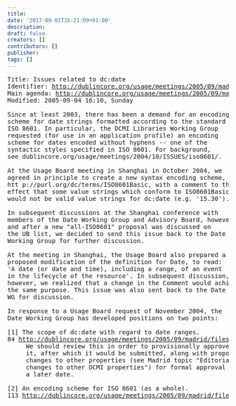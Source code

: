 ```yaml
---
title: 
date: '2017-09-01T16:21:09+01:00'
description: 
draft: false
creators: []
contributors: []
publisher: 
tags: []
---
```


<pre>
Title: Issues related to dc:date
Identifier: <a href="/usage/meetings/2005/09/madrid/date-issues/">http://dublincore.org/usage/meetings/2005/09/madrid/date-issues/</a>
Main agenda: <a href="/usage/meetings/2005/09/madrid/">http://dublincore.org/usage/meetings/2005/09/madrid/</a>
Modified: 2005-09-04 16:10, Sunday

Since at least 2003, there has been a demand for an encoding
scheme for date strings formatted according to the standard
ISO 8601. In particular, the DCMI Libraries Working Group
requested (for use in an application profile) an encoding
scheme for dates encoded without hyphens -- one of the
syntactic styles specified in ISO 8601. For background,
see dublincore.org/usage/meetings/2004/10/ISSUES/iso8601/.

At the Usage Board meeting in Shanghai in October 2004, we
agreed in principle to create a new syntax encoding scheme,
htt p://purl.org/dc/terms/ISO8601Basic, with a comment to the
effect that some value strings which conform to ISO8601Basic
would not be valid value strings for dc:date (e.g. '15.30').

In subsequent discussions at the Shanghai conference with
members of the Date Working Group and Advisory Board, however,
and after a new "all-ISO8601" proposal was discussed on
the UB list, we decided to send this issue back to the Date
Working Group for further discussion.

At the meeting in Shanghai, the Usage Board also prepared a
proposed modification of the definition for Date, to read:
'A date (or date and time), including a range, of an event
in the lifecycle of the resource'. In subsequent discussion,
however, we realized that a change in the Comment would achieve
the same purpose. This issue was also sent back to the Date
WG for discussion.

In response to a Usage Board request of November 2004, the
Date Working Group has developed positions on two points:

[1] The scope of dc:date with regard to date ranges.
84 <a href="/usage/meetings/2005/09/madrid/files/2005-07-29.date-comment.txt">http://dublincore.org/usage/meetings/2005/09/madrid/files/2005-07-29.date-comment.txt</a>
     We should review this in order to provisionally approve
     it, after which it would be submitted, along with proposed
     changes to other properties (see Madrid topic "Editorial
     changes to other DCMI properties") for formal approval at
     a later date.

[2] An encoding scheme for ISO 8601 (as a whole).
113 <a href="/usage/meetings/2005/09/madrid/files/2005-08-19.iso8601-response.txt">http://dublincore.org/usage/meetings/2005/09/madrid/files/2005-08-19.iso8601-response.txt</a>

</pre>
